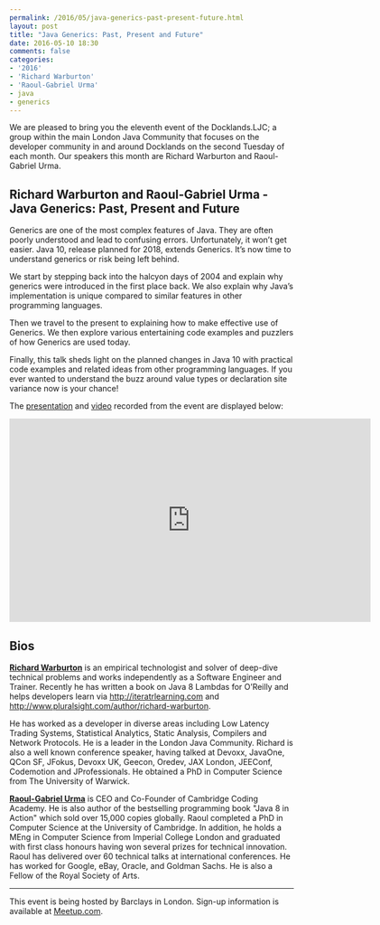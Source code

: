 ```yaml
---
permalink: /2016/05/java-generics-past-present-future.html
layout: post
title: "Java Generics: Past, Present and Future"
date: 2016-05-10 18:30
comments: false
categories: 
- '2016'
- 'Richard Warburton' 
- 'Raoul-Gabriel Urma'
- java
- generics
---
```


We are pleased to bring you the eleventh event of the Docklands.LJC; a group
within the main London Java Community that focuses on the developer community
in and around Docklands on the second Tuesday of each month. Our speakers this
month are Richard Warburton and Raoul-Gabriel Urma.

<h2>Richard Warburton and Raoul-Gabriel Urma - Java Generics: Past, Present and Future</h2>

Generics are one of the most complex features of Java. They are often poorly
understood and lead to confusing errors. Unfortunately, it won’t get easier.
Java 10, release planned for 2018, extends Generics. It’s now time to
understand generics or risk being left behind. 

We start by stepping back into the halcyon days of 2004 and explain why
generics were introduced in the first place back. We also explain why Java’s
implementation is unique compared to similar features in other programming
languages. 

Then we travel to the present to explaining how to make effective use of
Generics. We then explore various entertaining code examples and puzzlers of
how Generics are used today. 

Finally, this talk sheds light on the planned changes in Java 10 with practical
code examples and related ideas from other programming languages. If you ever
wanted to understand the buzz around value types or declaration site variance
now is your chance!

The
<a href="{{ site.github.url }}/presentations/2016/Richard-Raoul-GenericsPastPresentFuture.pdf" rel="nofollow">presentation</a>
and 
<a href="//www.docklandsljc.uk/presentations/2016/Richard-Raoul-GenericsPastPresentFuture.mp4" rel="nofollow">video</a>
recorded from the event are displayed below:

<iframe width="640" height="360" src="https://www.youtube.com/embed/d6IrGxCIsGQ" frameborder="0" allowfullscreen></iframe>


<h2>Bios</h2>


<b><a href="https://twitter.com/RichardWarburto/">Richard Warburton</a></b>
is an empirical technologist and solver of deep-dive technical problems and
works independently as a Software Engineer and Trainer. Recently he has
written a book on Java 8 Lambdas for O’Reilly and helps developers learn via
<a href="http://iteratrlearning.com">http://iteratrlearning.com</a> and
<a href="http://www.pluralsight.com/author/richard-warburton">http://www.pluralsight.com/author/richard-warburton</a>.

He has worked as a developer in diverse areas including Low Latency Trading
Systems, Statistical Analytics, Static Analysis, Compilers and Network
Protocols. He is a leader in the London Java Community. Richard is also a well
known conference speaker, having talked at Devoxx, JavaOne, QCon SF, JFokus,
Devoxx UK, Geecon, Oredev, JAX London, JEEConf, Codemotion and JProfessionals.
He obtained a PhD in Computer Science from The University of Warwick.

<b><a href="https://twitter.com/raoulUK">Raoul-Gabriel Urma</a></b> is CEO and
Co-Founder of Cambridge Coding Academy. He is also author of the bestselling
programming book "Java 8 in Action" which sold over 15,000 copies globally.
Raoul completed a PhD in Computer Science at the University of Cambridge. In
addition, he holds a MEng in Computer Science from Imperial College London and
graduated with first class honours having won several prizes for technical
innovation. Raoul has delivered over 60 technical talks at international
conferences. He has worked for Google, eBay, Oracle, and Goldman Sachs. He is
also a Fellow of the Royal Society of Arts. 

<hr/>
This event is being hosted by Barclays in London. Sign-up information is available at <a href="http://www.meetup.com/Londonjavacommunity/events/230564433/">Meetup.com</a>.
